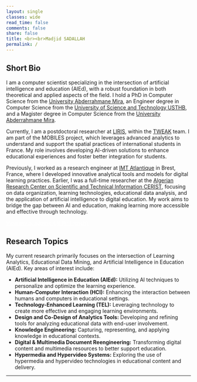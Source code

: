 ```yaml
---
layout: single
classes: wide
read_time: false
comments: false
share: false
title: <br><br>Madjid SADALLAH
permalink: /
---
```


## Short Bio
I am a computer scientist specializing in the intersection of artificial intelligence and education (AIEd), with a robust foundation in both theoretical and applied aspects of the field. I hold a PhD in Computer Science from the [University Abderrahmane Mira](http://univ-bejaia.dz/), an Engineer degree in Computer Science from the [University of Science and Technology USTHB](https://www.usthb.dz/), and a Magister degree in Computer Science from the [University Abderrahmane Mira](http://univ-bejaia.dz/).

Currently, I am a postdoctoral researcher at [LIRIS](https://liris.cnrs.fr/), within the [TWEAK](https://liris.cnrs.fr/equipe/tweak) team. I am part of the MOBILES project, which leverages advanced analytics to understand and support the spatial practices of international students in France. My role involves developing AI-driven solutions to enhance educational experiences and foster better integration for students.

Previously, I worked as a research engineer at [IMT Atlantique](https://www.imt-atlantique.fr/fr) in Brest, France, where I developed innovative analytical tools and models for digital learning practices. Earlier, I was a full-time researcher at the [Algerian Research Center on Scientific and Technical Information CERIST](https://www.cerist.dz/), focusing on data organization, learning technologies, educational data analysis, and the application of artificial intelligence to digital education. My work aims to bridge the gap between AI and education, making learning more accessible and effective through technology.


<a style="color:white;cursor: pointer; cursor: hand;" href="./media/cv_madjid_sadallah_fr.pdf" class="btn btn--info">View my academic CV (in French)</a>

## Research Topics
My current research primarily focuses on the intersection of Learning Analytics, Educational Data Mining, and Artificial Intelligence in Education (AIEd). Key areas of interest include:

- **Artificial Intelligence in Education (AIEd):** Utilizing AI techniques to personalize and optimize the learning experience.
- **Human-Computer Interaction (HCI):** Enhancing the interaction between humans and computers in educational settings.
- **Technology-Enhanced Learning (TEL):** Leveraging technology to create more effective and engaging learning environments.
- **Design and Co-Design of Analytics Tools:** Developing and refining tools for analyzing educational data with end-user involvement.
- **Knowledge Engineering:** Capturing, representing, and applying knowledge in educational contexts.
- **Digital & Multimedia Document Reengineering:** Transforming digital content and multimedia resources to better support education.
- **Hypermedia and Hypervideo Systems:** Exploring the use of hypermedia and hypervideo technologies in educational content and delivery.
  
---

